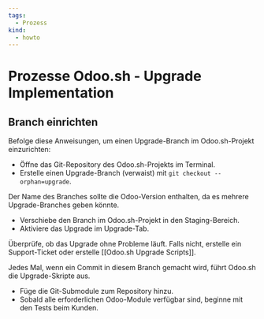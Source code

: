 ```yaml
---
tags:
  - Prozess
kind:
  - howto
---
```


# Prozesse Odoo.sh - Upgrade Implementation

## Branch einrichten

Befolge diese Anweisungen, um einen Upgrade-Branch im Odoo.sh-Projekt einzurichten:

* Öffne das Git-Repository des Odoo.sh-Projekts im Terminal.
* Erstelle einen Upgrade-Branch (verwaist) mit `git checkout --orphan=upgrade`.

Der Name des Branches sollte die Odoo-Version enthalten, da es mehrere Upgrade-Branches geben könnte.

* Verschiebe den Branch im Odoo.sh-Projekt in den Staging-Bereich.
* Aktiviere das Upgrade im Upgrade-Tab.

Überprüfe, ob das Upgrade ohne Probleme läuft. Falls nicht, erstelle ein Support-Ticket oder erstelle [[Odoo.sh Upgrade Scripts]].

Jedes Mal, wenn ein Commit in diesem Branch gemacht wird, führt Odoo.sh die Upgrade-Skripte aus.

* Füge die Git-Submodule zum Repository hinzu.
* Sobald alle erforderlichen Odoo-Module verfügbar sind, beginne mit den Tests beim Kunden.

